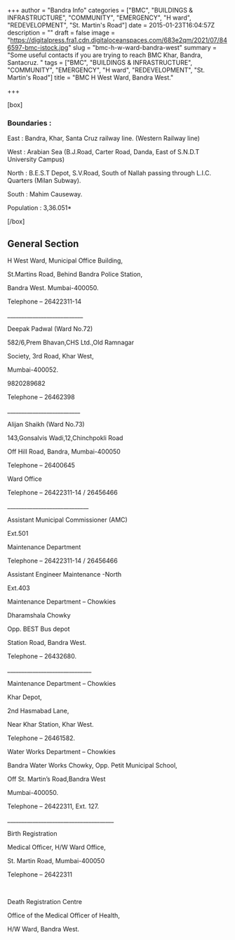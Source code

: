 +++
author = "Bandra Info"
categories = ["BMC", "BUILDINGS &amp; INFRASTRUCTURE", "COMMUNITY", "EMERGENCY", "H ward", "REDEVELOPMENT", "St. Martin's Road"]
date = 2015-01-23T16:04:57Z
description = ""
draft = false
image = "https://digitalpress.fra1.cdn.digitaloceanspaces.com/683e2qm/2021/07/846597-bmc-istock.jpg"
slug = "bmc-h-w-ward-bandra-west"
summary = "Some useful contacts if you are trying to reach BMC Khar, Bandra, Santacruz. "
tags = ["BMC", "BUILDINGS &amp; INFRASTRUCTURE", "COMMUNITY", "EMERGENCY", "H ward", "REDEVELOPMENT", "St. Martin's Road"]
title = "BMC H West Ward, Bandra West."

+++


<p>[box]</p>
<h3>Boundaries :</h3>
<p>East : Bandra, Khar, Santa Cruz railway line. (Western Railway line)</p>
<p>West : Arabian Sea (B.J.Road, Carter Road, Danda, East of S.N.D.T University Campus)</p>
<p>North : B.E.S.T Depot, S.V.Road, South of Nallah passing through L.I.C. Quarters (Milan Subway).</p>
<p>South : Mahim Causeway.</p>
<p>Population : 3,36.051*</p>
<p>[/box]</p>
<h2>General Section</h2>
<p>H West Ward, Municipal Office Building,</p>
<p>St.Martins Road, Behind Bandra Police Station,</p>
<p>Bandra West. Mumbai-400050.</p>
<p>Telephone &#8211; 26422311-14</p>
<p>___________________________</p>
<p>Deepak Padwal (Ward No.72)</p>
<p>582/6,Prem Bhavan,CHS Ltd.,Old Ramnagar</p>
<p>Society, 3rd Road, Khar West,</p>
<p>Mumbai-400052.</p>
<p>9820289682</p>
<p>Telephone &#8211; 26462398</p>
<p>__________________________</p>
<p>Alijan Shaikh (Ward No.73)</p>
<p>143,Gonsalvis Wadi,12,Chinchpokli Road</p>
<p>Off Hill Road, Bandra, Mumbai-400050</p>
<p>Telephone &#8211; 26400645</p>
<p>Ward Office</p>
<p>Telephone &#8211; 26422311-14 / 26456466</p>
<p>_____________________________</p>
<p>Assistant Municipal Commissioner (AMC)</p>
<p>Ext.501</p>
<p>Maintenance Department</p>
<p>Telephone &#8211; 26422311-14 / 26456466</p>
<p>Assistant Engineer Maintenance -North</p>
<p>Ext.403</p>
<p>Maintenance Department &#8211; Chowkies</p>
<p>Dharamshala Chowky</p>
<p>Opp. BEST Bus depot</p>
<p>Station Road, Bandra West.</p>
<p>Telephone &#8211; 26432680.</p>
<p>______________________________</p>
<p>Maintenance Department &#8211; Chowkies</p>
<p>Khar Depot,</p>
<p>2nd Hasmabad Lane,</p>
<p>Near Khar Station, Khar West.</p>
<p>Telephone &#8211; 26461582.</p>
<p>Water Works Department &#8211; Chowkies</p>
<p>Bandra Water Works Chowky, Opp. Petit Municipal School,</p>
<p>Off St. Martin’s Road,Bandra West</p>
<p>Mumbai-400050.</p>
<p>Telephone &#8211; 26422311, Ext. 127.</p>
<p>______________________________________</p>
<p>Birth Registration</p>
<p>Medical Officer, H/W Ward Office,</p>
<p>St. Martin Road, Mumbai-400050</p>
<p>Telephone &#8211; 26422311</p>
<p>&nbsp;</p>
<p>Death Registration Centre</p>
<p>Office of the Medical Officer of Health,</p>
<p>H/W Ward, Bandra West.</p>



